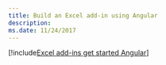 ```yaml
---
title: Build an Excel add-in using Angular
description: 
ms.date: 11/24/2017
---
```


[!include[Excel add-ins get started Angular](../includes/file-get-started-excel-angular.md)]